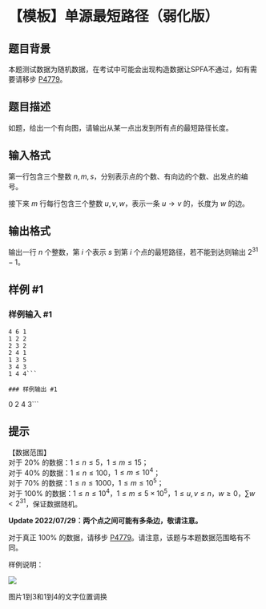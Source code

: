 # 【模板】单源最短路径（弱化版）

## 题目背景

本题测试数据为随机数据，在考试中可能会出现构造数据让SPFA不通过，如有需要请移步 [P4779](https://www.luogu.org/problemnew/show/P4779)。

## 题目描述

如题，给出一个有向图，请输出从某一点出发到所有点的最短路径长度。


## 输入格式

第一行包含三个整数 $n,m,s$，分别表示点的个数、有向边的个数、出发点的编号。

接下来 $m$ 行每行包含三个整数 $u,v,w$，表示一条 $u \to v$ 的，长度为 $w$ 的边。

## 输出格式

输出一行 $n$ 个整数，第 $i$ 个表示 $s$ 到第 $i$ 个点的最短路径，若不能到达则输出 $2^{31}-1$。

## 样例 #1

### 样例输入 #1
```
4 6 1
1 2 2
2 3 2
2 4 1
1 3 5
3 4 3
1 4 4```

### 样例输出 #1

```
0 2 4 3```

## 提示

【数据范围】    
对于 $20\%$ 的数据：$1\le n \le 5$，$1\le m \le 15$；  
对于 $40\%$ 的数据：$1\le n \le 100$，$1\le m \le 10^4$；   
对于 $70\%$ 的数据：$1\le n \le 1000$，$1\le m \le 10^5$；   
对于 $100\%$ 的数据：$1 \le n \le 10^4$，$1\le m \le 5\times 10^5$，$1\le u,v\le n$，$w\ge 0$，$\sum w< 2^{31}$，保证数据随机。

**Update 2022/07/29：两个点之间可能有多条边，敬请注意。**

对于真正 $100\%$ 的数据，请移步 [P4779](https://www.luogu.org/problemnew/show/P4779)。请注意，该题与本题数据范围略有不同。


样例说明：

![](https://cdn.luogu.com.cn/upload/pic/7641.png)

图片1到3和1到4的文字位置调换


